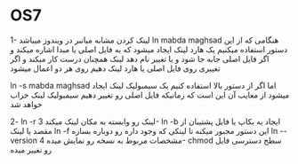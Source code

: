 # OS7
1- لینک کردن مشابه میانبر در ویندوز میباشد
ln mabda maghsad
هنگامی که از این دستور استفاده میکنیم یک هارد لینک ایجاد میشود که به فایل اصلی یا مبدا اشاره میکند  و اگر فایل اصلی جابه جا شود و یا تغییر نام دهد لینک همچنان درست کار میکند  و اگر تغییری روی فایل اصلی یا هارد لینک دهیم روی هر دو اعمال میشود

ln -s mabda maghsad
اما اگر از دستور بالا استفاده کنیم  یک سیمبولیک لینک ایجاد میشود از معایب آن این است که زمانیکه فایل اصلی رو تغییر دهیم سیمبولیک لینک خراب خواهد شد

2-
ln -r
لینک رو وابسته به مکان لینک میکند
3-
ln -b 
ایجاد یه بکاپ یا فایل پشتیبان از مقصد یا لینک
ln -f
این دستور مجبور میکنه تا لینکی که وجود داره رو دوباره بسازه
ln --version
مشخصات مربوط به نسخه رو نمایش میده
4-
chmod
سطح دسترسی فایل رو تغییر میده
